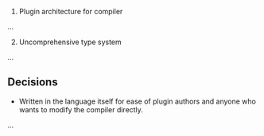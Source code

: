 

1. Plugin architecture for compiler

...

2. Uncomprehensive type system

...

## Decisions

* Written in the language itself for ease of plugin authors and anyone who wants to modify the compiler directly.

...